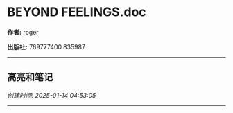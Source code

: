 # BEYOND FEELINGS.doc

**作者:** roger

**出版社:** 769777400.835987

---

## 高亮和笔记

*创建时间: 2025-01-14 04:53:05*

---

